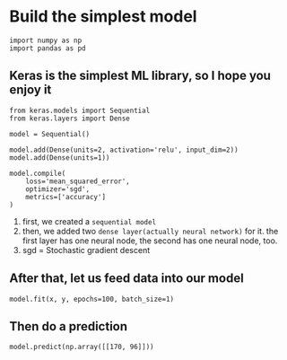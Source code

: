 # Build the simplest model

```text
import numpy as np
import pandas as pd
```

## Keras is the simplest ML library, so I hope you enjoy it

```text
from keras.models import Sequential
from keras.layers import Dense

model = Sequential()

model.add(Dense(units=2, activation='relu', input_dim=2))
model.add(Dense(units=1))

model.compile(
    loss='mean_squared_error',
    optimizer='sgd',
    metrics=['accuracy']
)
```

1. first, we created a `sequential model`
2. then, we added two `dense layer(actually neural network)` for it. the first layer has one neural node, the second has one neural node, too.
3. sgd = Stochastic gradient descent

## After that, let us feed data into our model

```text
model.fit(x, y, epochs=100, batch_size=1)
```

## Then do a prediction

```text
model.predict(np.array([[170, 96]]))
```

